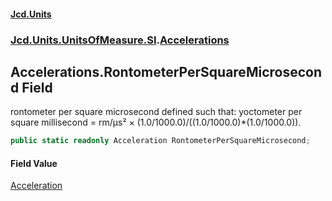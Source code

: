 #### [Jcd.Units](index 'index')
### [Jcd.Units.UnitsOfMeasure.SI](Jcd.Units.UnitsOfMeasure.SI 'Jcd.Units.UnitsOfMeasure.SI').[Accelerations](Accelerations 'Jcd.Units.UnitsOfMeasure.SI.Accelerations')

## Accelerations.RontometerPerSquareMicrosecond Field

rontometer per square microsecond defined such that: yoctometer per square millisecond = rm/μs² ×
(1.0/1000.0)/((1.0/1000.0)*(1.0/1000.0)).

```csharp
public static readonly Acceleration RontometerPerSquareMicrosecond;
```

#### Field Value
[Acceleration](Acceleration 'Jcd.Units.UnitTypes.Acceleration')